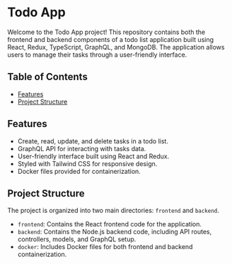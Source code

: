 # Todo App

Welcome to the Todo App project! This repository contains both the frontend and backend components of a todo list application built using React, Redux, TypeScript, GraphQL, and MongoDB. The application allows users to manage their tasks through a user-friendly interface.

## Table of Contents

- [Features](#features)
- [Project Structure](#project-structure)

[//]: # (- [Getting Started]&#40;#getting-started&#41;)

[//]: # (- [Usage]&#40;#usage&#41;)

[//]: # (- [Technologies Used]&#40;#technologies-used&#41;)

[//]: # (- [Contributing]&#40;#contributing&#41;)

[//]: # (- [License]&#40;#license&#41;)

## Features

- Create, read, update, and delete tasks in a todo list.
- GraphQL API for interacting with tasks data.
- User-friendly interface built using React and Redux.
- Styled with Tailwind CSS for responsive design.
- Docker files provided for containerization.

## Project Structure

The project is organized into two main directories: `frontend` and `backend`.

- `frontend`: Contains the React frontend code for the application.
- `backend`: Contains the Node.js backend code, including API routes, controllers, models, and GraphQL setup.
- `docker`: Includes Docker files for both frontend and backend containerization.